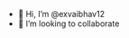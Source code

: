 - 👋 Hi, I’m @exvaibhav12
- 💞️ I’m looking to collaborate

<!---
exvaibhav12/exvaibhav12 is a ✨ special ✨ repository because its `README.md` (this file) appears on your GitHub profile.
You can click the Preview link to take a look at your changes.
--->
